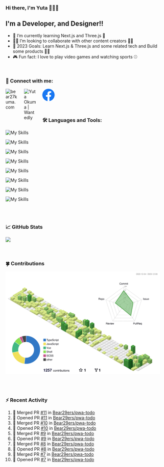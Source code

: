 ### Hi there, I'm Yuta 🤟🏻🐻

## I'm a Developer, and Designer!!

- 🌱 I’m currently learning Next.js and Three.js 🤣
- 👬🏻 I’m looking to collaborate with other content creators 👋🏻
- 🥅 2023 Goals: Learn Next.js & Three.js and some related tech and Build some products 💪🏻
- 🎮 Fun fact: I love to play video games and watching sports ⚾️

<br />

### :wave: Connect with me:

[<img align="left" alt="bear27kuma.com" width="40px" src="https://user-images.githubusercontent.com/39920490/156489586-f125813b-e344-46d6-9306-f5786684b976.jpg" style="margin-right: 20px;" />](https://bear29ers.github.io/)
[<img align="left" alt="Yuta Okuma | Wantedly" width="40px" src="https://user-images.githubusercontent.com/39920490/156489528-fdc520d6-10f1-43b6-8bf8-fadf8dcf1a90.jpg" style="margin-right: 20px;" />](https://www.wantedly.com/id/yuta_okuma_b)
[<img align="left" alt="Yuta Okuma | Facebook" width="40px" src="https://github.com/github/explore/blob/main/topics/facebook/facebook.png?raw=true" style="margin-right: 20px;" />](https://www.facebook.com/kumakuma1129/)

[//]: # '[<img align="left" alt="Yuta Okuma | Instagram" width="40px" src="https://github.com/github/explore/blob/main/topics/instagram/instagram.png?raw=true" />](https://www.instagram.com/bear_27earl/)'

<br />
<br />
<br />
<br />

### :hammer_and_wrench: Languages and Tools:

![My Skills](https://skillicons.dev/icons?i=html,css,sass,tailwind,bootstrap,js,ts)

![My Skills](https://skillicons.dev/icons?i=jquery,threejs,react,emotion,styledcomponents,materialui,nextjs)

![My Skills](https://skillicons.dev/icons?i=vercel,vue,nuxt,vite,nodejs,express,jest)

![My Skills](https://skillicons.dev/icons?i=regex,webpack,babel,php,laravel,mysql,sqlite)

![My Skills](https://skillicons.dev/icons?i=docker,git,github,githubactions,aws,gcp,firebase)

![My Skills](https://skillicons.dev/icons?i=vim,neovim,linux,bash,lua,markdown,svg)

![My Skills](https://skillicons.dev/icons?i=idea,vscode,atom,figma,xd,ps,ai)

![My Skills](https://skillicons.dev/icons?i=pr,ae,postman,sentry,codepen,stackoverflow,discord)

<br />
<br />

### :chart_with_upwards_trend: GitHub Stats

<div style="display: flex;">
    <a href="https://github.com/Bear29ers">
        <img height="220px;" src="https://github-readme-stats-bear29ers.vercel.app/api?username=Bear29ers&show_icons=true&theme=bear">
    </a>
</div>

<br />
<br />

### :four_leaf_clover: Contributions

![](./profile-3d-contrib/profile-green-animate.svg)

<br />
<br />

### :zap: Recent Activity

<!--START_SECTION:activity-->

1. 🎉 Merged PR [#11](https://github.com/Bear29ers/pwa-todo/pull/11) in [Bear29ers/pwa-todo](https://github.com/Bear29ers/pwa-todo)
2. 💪 Opened PR [#11](https://github.com/Bear29ers/pwa-todo/pull/11) in [Bear29ers/pwa-todo](https://github.com/Bear29ers/pwa-todo)
3. 🎉 Merged PR [#10](https://github.com/Bear29ers/pwa-todo/pull/10) in [Bear29ers/pwa-todo](https://github.com/Bear29ers/pwa-todo)
4. 💪 Opened PR [#10](https://github.com/Bear29ers/pwa-todo/pull/10) in [Bear29ers/pwa-todo](https://github.com/Bear29ers/pwa-todo)
5. 🎉 Merged PR [#9](https://github.com/Bear29ers/pwa-todo/pull/9) in [Bear29ers/pwa-todo](https://github.com/Bear29ers/pwa-todo)
6. 💪 Opened PR [#9](https://github.com/Bear29ers/pwa-todo/pull/9) in [Bear29ers/pwa-todo](https://github.com/Bear29ers/pwa-todo)
7. 🎉 Merged PR [#8](https://github.com/Bear29ers/pwa-todo/pull/8) in [Bear29ers/pwa-todo](https://github.com/Bear29ers/pwa-todo)
8. 💪 Opened PR [#8](https://github.com/Bear29ers/pwa-todo/pull/8) in [Bear29ers/pwa-todo](https://github.com/Bear29ers/pwa-todo)
9. 🎉 Merged PR [#7](https://github.com/Bear29ers/pwa-todo/pull/7) in [Bear29ers/pwa-todo](https://github.com/Bear29ers/pwa-todo)
10. 💪 Opened PR [#7](https://github.com/Bear29ers/pwa-todo/pull/7) in [Bear29ers/pwa-todo](https://github.com/Bear29ers/pwa-todo)

<!--END_SECTION:activity-->
